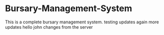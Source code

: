 # Bursary-Management-System
This is a complete bursary management system.
testing updates again more updates
hello john
changes from the server
